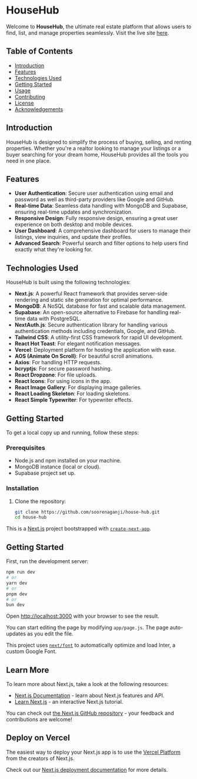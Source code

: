 # HouseHub

Welcome to **HouseHub**, the ultimate real estate platform that allows users to find, list, and manage properties seamlessly. Visit the live site [here](https://househub.vercel.app/).

## Table of Contents

- [Introduction](#introduction)
- [Features](#features)
- [Technologies Used](#technologies-used)
- [Getting Started](#getting-started)
- [Usage](#usage)
- [Contributing](#contributing)
- [License](#license)
- [Acknowledgements](#acknowledgements)

## Introduction

HouseHub is designed to simplify the process of buying, selling, and renting properties. Whether you're a realtor looking to manage your listings or a buyer searching for your dream home, HouseHub provides all the tools you need in one place.

## Features

- **User Authentication**: Secure user authentication using email and password as well as third-party providers like Google and GitHub.
- **Real-time Data**: Seamless data handling with MongoDB and Supabase, ensuring real-time updates and synchronization.
- **Responsive Design**: Fully responsive design, ensuring a great user experience on both desktop and mobile devices.
- **User Dashboard**: A comprehensive dashboard for users to manage their listings, view inquiries, and update their profiles.
- **Advanced Search**: Powerful search and filter options to help users find exactly what they're looking for.

## Technologies Used

HouseHub is built using the following technologies:

- **Next.js**: A powerful React framework that provides server-side rendering and static site generation for optimal performance.
- **MongoDB**: A NoSQL database for fast and scalable data management.
- **Supabase**: An open-source alternative to Firebase for handling real-time data with PostgreSQL.
- **NextAuth.js**: Secure authentication library for handling various authentication methods including credentials, Google, and GitHub.
- **Tailwind CSS**: A utility-first CSS framework for rapid UI development.
- **React Hot Toast**: For elegant notification messages.
- **Vercel**: Deployment platform for hosting the application with ease.
- **AOS (Animate On Scroll)**: For beautiful scroll animations.
- **Axios**: For handling HTTP requests.
- **bcryptjs**: For secure password hashing.
- **React Dropzone**: For file uploads.
- **React Icons**: For using icons in the app.
- **React Image Gallery**: For displaying image galleries.
- **React Loading Skeleton**: For loading skeletons.
- **React Simple Typewriter**: For typewriter effects.

## Getting Started

To get a local copy up and running, follow these steps:

### Prerequisites

- Node.js and npm installed on your machine.
- MongoDB instance (local or cloud).
- Supabase project set up.

### Installation

1. Clone the repository:
   ```sh
   git clone https://github.com/soorenaganji/house-hub.git
   cd house-hub

This is a [Next.js](https://nextjs.org/) project bootstrapped with [`create-next-app`](https://github.com/vercel/next.js/tree/canary/packages/create-next-app).

## Getting Started

First, run the development server:

```bash
npm run dev
# or
yarn dev
# or
pnpm dev
# or
bun dev
```

Open [http://localhost:3000](http://localhost:3000) with your browser to see the result.

You can start editing the page by modifying `app/page.js`. The page auto-updates as you edit the file.

This project uses [`next/font`](https://nextjs.org/docs/basic-features/font-optimization) to automatically optimize and load Inter, a custom Google Font.

## Learn More

To learn more about Next.js, take a look at the following resources:

- [Next.js Documentation](https://nextjs.org/docs) - learn about Next.js features and API.
- [Learn Next.js](https://nextjs.org/learn) - an interactive Next.js tutorial.

You can check out [the Next.js GitHub repository](https://github.com/vercel/next.js/) - your feedback and contributions are welcome!

## Deploy on Vercel

The easiest way to deploy your Next.js app is to use the [Vercel Platform](https://vercel.com/new?utm_medium=default-template&filter=next.js&utm_source=create-next-app&utm_campaign=create-next-app-readme) from the creators of Next.js.

Check out our [Next.js deployment documentation](https://nextjs.org/docs/deployment) for more details.

